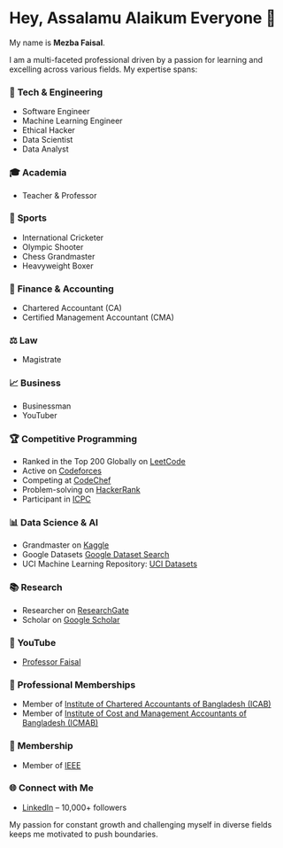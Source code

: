 # Hey, Assalamu Alaikum Everyone 👋  

My name is **Mezba Faisal**.

I am a multi-faceted professional driven by a passion for learning and excelling across various fields. My expertise spans:

### 🔧 **Tech & Engineering**  
- Software Engineer  
- Machine Learning Engineer  
- Ethical Hacker  
- Data Scientist  
- Data Analyst    

### 🎓 **Academia**  
- Teacher & Professor  

### 🏏 **Sports**  
- International Cricketer  
- Olympic Shooter  
- Chess Grandmaster  
- Heavyweight Boxer  

### 💼 **Finance & Accounting**  
- Chartered Accountant (CA)  
- Certified Management Accountant (CMA)  

### ⚖️ **Law**  
- Magistrate  

### 📈 **Business**  
- Businessman  
- YouTuber  

### 🏆 **Competitive Programming**  
- Ranked in the Top 200 Globally on [LeetCode](https://leetcode.com/u/mezbafaisal/)  
- Active on [Codeforces](https://codeforces.com/profile/mezbafaisal)  
- Competing at [CodeChef](https://www.codechef.com/users/mezbafaisal)  
- Problem-solving on [HackerRank](https://www.hackerrank.com/profile/mezbafaisal)  
- Participant in [ICPC](https://icpc.global/private/profile/1166496)  

### 📊 **Data Science & AI**  
- Grandmaster on [Kaggle](https://www.kaggle.com/mezbafaisal)  
- Google Datasets [Google Dataset Search](https://datasetsearch.research.google.com/)  
- UCI Machine Learning Repository: [UCI Datasets](https://archive.ics.uci.edu/profile)  

### 📚 **Research**  
- Researcher on [ResearchGate](https://www.researchgate.net/profile/Mezba-Faisal)  
- Scholar on [Google Scholar](https://scholar.google.com/citations?user=IA-B5ncAAAAJ&hl=en)  

### 🎥 **YouTube**  
- [Professor Faisal](https://youtube.com/@professorfaisal?si=wd5lpfKhK1iknOUU)  

### 📜 **Professional Memberships**   
- Member of [Institute of Chartered Accountants of Bangladesh (ICAB)](https://www.icab.org.bd/)  
- Member of [Institute of Cost and Management Accountants of Bangladesh (ICMAB)](https://icmab.gov.bd/)  

### 🏅 **Membership**  
- Member of [IEEE](https://www.ieee.org/)  

### 🌐 **Connect with Me**  
- [LinkedIn](https://www.linkedin.com/in/mezbafaisal/) – 10,000+ followers  

My passion for constant growth and challenging myself in diverse fields keeps me motivated to push boundaries.
